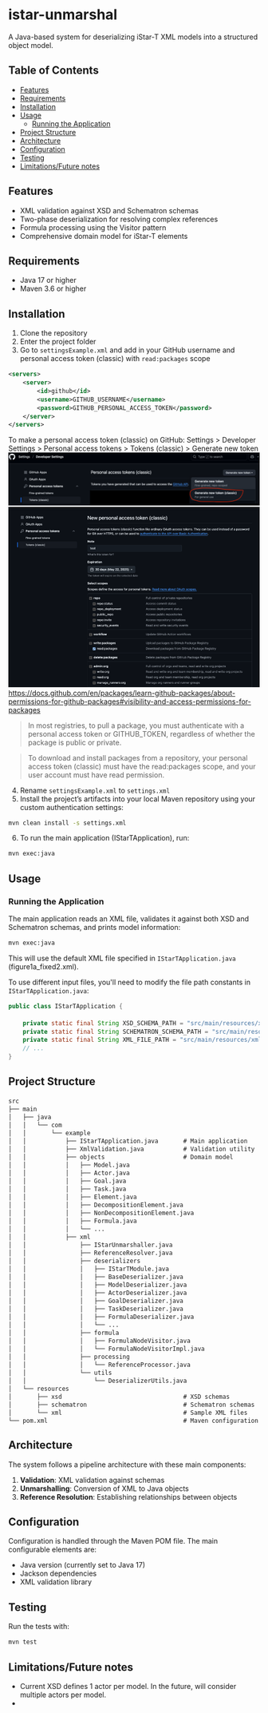 # istar-unmarshal

A Java-based system for deserializing iStar-T XML models into a structured object model. 

## Table of Contents
- [Features](#features)
- [Requirements](#requirements)
- [Installation](#installation)
- [Usage](#usage)
    - [Running the Application](#running-the-application)
- [Project Structure](#project-structure)
- [Architecture](#architecture)
- [Configuration](#configuration)
- [Testing](#testing)
- [Limitations/Future notes](#limitationsfuture-notes)

## Features

- XML validation against XSD and Schematron schemas
- Two-phase deserialization for resolving complex references
- Formula processing using the Visitor pattern
- Comprehensive domain model for iStar-T elements

## Requirements

- Java 17 or higher
- Maven 3.6 or higher

## Installation

1. Clone the repository
2. Enter the project folder
3. Go to `settingsExample.xml` and add in your GitHub username and personal access token (classic) with `read:packages` scope
```xml
<servers>
    <server>
        <id>github</id>
        <username>GITHUB_USERNAME</username>
        <password>GITHUB_PERSONAL_ACCESS_TOKEN</password>
    </server>
</servers>
```

To make a personal access token (classic) on GitHub: Settings > Developer Settings > Personal access tokens > Tokens (classic) > Generate new token
![img.png](docs/images/generate_token.png)
![img.png](docs/images/personal_access_token.png)
https://docs.github.com/en/packages/learn-github-packages/about-permissions-for-github-packages#visibility-and-access-permissions-for-packages
> In most registries, to pull a package, you must authenticate with a personal access token or GITHUB_TOKEN, regardless of whether the package is public or private.

> To download and install packages from a repository, your personal access token (classic) must have the read:packages scope, and your user account must have read permission.
4. Rename `settingsExample.xml` to `settings.xml`
5. Install the project’s artifacts into your local Maven repository using your custom authentication settings:

```bash
mvn clean install -s settings.xml
```
6. To run the main application (IStarTApplication), run:

```bash
mvn exec:java
```

## Usage

### Running the Application

The main application reads an XML file, validates it against both XSD and Schematron schemas, and prints model information:

```bash
mvn exec:java
```

This will use the default XML file specified in `IStarTApplication.java` (figure1a_fixed2.xml).

To use different input files, you'll need to modify the file path constants in `IStarTApplication.java`:
```java
public class IStarTApplication {

    private static final String XSD_SCHEMA_PATH = "src/main/resources/xsd/istar-rl-schema_v3.xsd";
    private static final String SCHEMATRON_SCHEMA_PATH = "src/main/resources/schematron/istar-rl-schematron3.sch";
    private static final String XML_FILE_PATH = "src/main/resources/xml/figure1a_fixed2.xml";
    // ...
}
```

## Project Structure

```
src
├── main
│   ├── java
│   │   └── com
│   │       └── example
│   │           ├── IStarTApplication.java       # Main application
│   │           ├── XmlValidation.java           # Validation utility
│   │           ├── objects                      # Domain model
│   │           │   ├── Model.java
│   │           │   ├── Actor.java
│   │           │   ├── Goal.java
│   │           │   ├── Task.java
│   │           │   ├── Element.java
│   │           │   ├── DecompositionElement.java
│   │           │   ├── NonDecompositionElement.java
│   │           │   ├── Formula.java
│   │           │   └── ...
│   │           ├── xml                          
│   │               ├── IStarUnmarshaller.java
│   │               ├── ReferenceResolver.java
│   │               ├── deserializers
│   │               │   ├── IStarTModule.java
│   │               │   ├── BaseDeserializer.java
│   │               │   ├── ModelDeserializer.java
│   │               │   ├── ActorDeserializer.java
│   │               │   ├── GoalDeserializer.java
│   │               │   ├── TaskDeserializer.java
│   │               │   ├── FormulaDeserializer.java
│   │               │   └── ...
│   │               ├── formula
│   │               │   ├── FormulaNodeVisitor.java
│   │               │   └── FormulaNodeVisitorImpl.java
│   │               ├── processing
│   │               │   └── ReferenceProcessor.java
│   │               └── utils
│   │                   └── DeserializerUtils.java
│   └── resources
│       ├── xsd                                  # XSD schemas
│       ├── schematron                           # Schematron schemas
│       └── xml                                  # Sample XML files
└── pom.xml                                      # Maven configuration
```

## Architecture

The system follows a pipeline architecture with these main components:

1. **Validation**: XML validation against schemas
2. **Unmarshalling**: Conversion of XML to Java objects
3. **Reference Resolution**: Establishing relationships between objects

## Configuration

Configuration is handled through the Maven POM file. The main configurable elements are:

- Java version (currently set to Java 17)
- Jackson dependencies
- XML validation library

## Testing

Run the tests with:

```bash
mvn test
```

## Limitations/Future notes

- Current XSD defines 1 actor per model. In the future, will consider multiple actors per model. 
- 